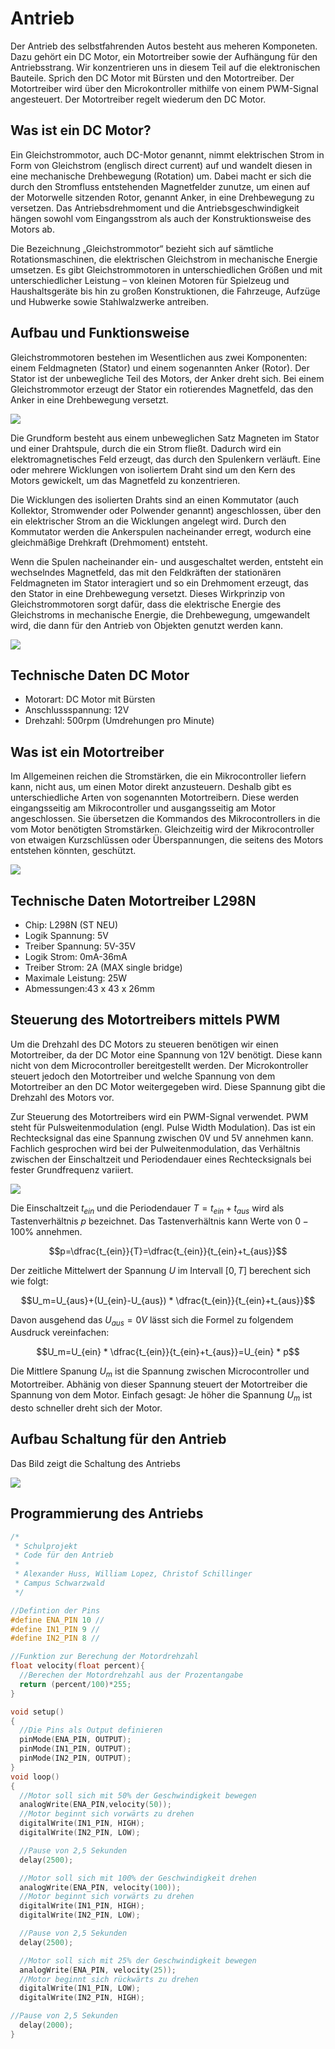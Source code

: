 # Antrieb
Der Antrieb des selbstfahrenden Autos besteht aus meheren Komponeten. Dazu gehört ein DC Motor, ein Motortreiber sowie der Aufhängung für den Antriebsstrang. Wir konzentrieren uns in diesem Teil auf die elektronischen Bauteile. Sprich den DC Motor mit Bürsten und den Motortreiber. Der Motortreiber wird über den Microkontroller mithilfe von einem PWM-Signal angesteuert. Der Motortreiber regelt wiederum den DC Motor.

## Was ist ein DC Motor?
Ein Gleichstrommotor, auch DC-Motor genannt, nimmt elektrischen Strom in Form von Gleichstrom (englisch direct current) auf und wandelt diesen in eine mechanische Drehbewegung (Rotation) um. Dabei macht er sich die durch den Stromfluss entstehenden Magnetfelder zunutze, um einen auf der Motorwelle sitzenden Rotor, genannt Anker, in eine Drehbewegung zu versetzen. Das Antriebsdrehmoment und die Antriebsgeschwindigkeit hängen sowohl vom Eingangsstrom als auch der Konstruktionsweise des Motors ab.

Die Bezeichnung „Gleichstrommotor“ bezieht sich auf sämtliche Rotationsmaschinen, die elektrischen Gleichstrom in mechanische Energie umsetzen. Es gibt Gleichstrommotoren in unterschiedlichen Größen und mit unterschiedlicher Leistung – von kleinen Motoren für Spielzeug und Haushaltsgeräte bis hin zu großen Konstruktionen, die Fahrzeuge, Aufzüge und Hubwerke sowie Stahlwalzwerke antreiben.

## Aufbau und Funktionsweise
Gleichstrommotoren bestehen im Wesentlichen aus zwei Komponenten: einem Feldmagneten (Stator) und einem sogenannten Anker (Rotor). Der Stator ist der unbewegliche Teil des Motors, der Anker dreht sich. Bei einem Gleichstrommotor erzeugt der Stator ein rotierendes Magnetfeld, das den Anker in eine Drehbewegung versetzt.

![](/Bilder/Bild1_neu-1024x576.jpg)

Die Grundform besteht aus einem unbeweglichen Satz Magneten im Stator und einer Drahtspule, durch die ein Strom fließt. Dadurch wird ein elektromagnetisches Feld erzeugt, das durch den Spulenkern verläuft. Eine oder mehrere Wicklungen von isoliertem Draht sind um den Kern des Motors gewickelt, um das Magnetfeld zu konzentrieren.

Die Wicklungen des isolierten Drahts sind an einen Kommutator (auch Kollektor, Stromwender oder Polwender genannt) angeschlossen, über den ein elektrischer Strom an die Wicklungen angelegt wird. Durch den Kommutator werden die Ankerspulen nacheinander erregt, wodurch eine gleichmäßige Drehkraft (Drehmoment) entsteht.

Wenn die Spulen nacheinander ein- und ausgeschaltet werden, entsteht ein wechselndes Magnetfeld, das mit den Feldkräften der stationären Feldmagneten im Stator interagiert und so ein Drehmoment erzeugt, das den Stator in eine Drehbewegung versetzt. Dieses Wirkprinzip von Gleichstrommotoren sorgt dafür, dass die elektrische Energie des Gleichstroms in mechanische Energie, die Drehbewegung, umgewandelt wird, die dann für den Antrieb von Objekten genutzt werden kann.

![](/Bilder/Animation_einer_Gleichstrommaschine_(Variante).gif)

## Technische Daten DC Motor
- Motorart: DC Motor mit Bürsten
- Anschlussspannung: 12V
- Drehzahl: 500rpm (Umdrehungen pro Minute)

## Was ist ein Motortreiber
Im Allgemeinen reichen die Stromstärken, die ein Mikrocontroller liefern kann, nicht aus, um einen Motor direkt anzusteuern. Deshalb gibt es unterschiedliche Arten von sogenannten Motortreibern. Diese werden eingangsseitig am Mikrocontroller und ausgangsseitig am Motor angeschlossen. Sie übersetzen die Kommandos des Mikrocontrollers in die vom Motor benötigten Stromstärken. Gleichzeitig wird der Mikrocontroller von etwaigen Kurzschlüssen oder Überspannungen, die seitens des Motors entstehen könnten, geschützt.

![](/Bilder/RBS10092_2.jpg)

## Technische Daten Motortreiber L298N
- Chip: L298N (ST NEU)
- Logik Spannung: 5V
- Treiber Spannung: 5V-35V
- Logik Strom: 0mA-36mA
- Treiber Strom: 2A (MAX single bridge)
- Maximale Leistung: 25W
- Abmessungen:43 x 43 x 26mm

## Steuerung des Motortreibers mittels PWM
Um die Drehzahl des DC Motors zu steueren benötigen wir einen Motortreiber, da der DC Motor eine Spannung von 12V benötigt. Diese kann nicht von dem Microcontroller bereitgestellt werden. Der Microkontroller steuert jedoch den Motortreiber und welche Spannung von dem Motortreiber an den DC Motor weitergegeben wird. Diese Spannung gibt die Drehzahl des Motors vor.

Zur Steuerung des Motortreibers wird ein PWM-Signal verwendet. PWM steht für Pulsweitenmodulation (engl. Pulse Width Modulation). Das ist ein Rechtecksignal das eine Spannung zwischen 0V und 5V annehmen kann. Fachlich gesprochen wird bei der Pulweitenmodulation, das Verhältnis zwischen der Einschaltzeit und Periodendauer eines Rechtecksignals bei fester Grundfrequenz variiert. 

![](/Bilder/Bild_PWM.jpg)

Die Einschaltzeit $t_{ein}$ und die Periodendauer $T=t_{ein}+t_{aus}$ wird als Tastenverhältnis $p$ bezeichnet. Das Tastenverhältnis kann Werte von $0-100\percent$ annehmen.

$$p=\dfrac{t_{ein}}{T}=\dfrac{t_{ein}}{t_{ein}+t_{aus}}$$

Der zeitliche Mittelwert der Spannung $U$ im Intervall $[0,T]$ berechent sich wie folgt:

$$U_m=U_{aus}+(U_{ein}-U_{aus}) * \dfrac{t_{ein}}{t_{ein}+t_{aus}}$$

Davon ausgehend das $U_{aus}=0V$ lässt sich die Formel zu folgendem Ausdruck vereinfachen:

$$U_m=U_{ein} * \dfrac{t_{ein}}{t_{ein}+t_{aus}}=U_{ein} * p$$

Die Mittlere Spanung $U_m$ ist die Spannung zwischen Microcontroller und Motortreiber. Abhänig von dieser Spannung steuert der Motortreiber die Spannung von dem Motor. Einfach gesagt: Je höher die Spannung $U_m$ ist desto schneller dreht sich der Motor.

## Aufbau Schaltung für den Antrieb
Das Bild zeigt die Schaltung des Antriebs

![](/Bilder/Antrieb_Steckplatine.jpg)

## Programmierung des Antriebs
```C
/*
 * Schulprojekt
 * Code für den Antrieb
 * 
 * Alexander Huss, William Lopez, Christof Schillinger
 * Campus Schwarzwald
 */

//Defintion der Pins
#define ENA_PIN 10 //
#define IN1_PIN 9 //
#define IN2_PIN 8 //

//Funktion zur Berechung der Motordrehzahl 
float velocity(float percent){
  //Berechen der Motordrehzahl aus der Prozentangabe
  return (percent/100)*255;
}

void setup()
{
  //Die Pins als Output definieren
  pinMode(ENA_PIN, OUTPUT);    
  pinMode(IN1_PIN, OUTPUT);
  pinMode(IN2_PIN, OUTPUT);
}
void loop()
{
  //Motor soll sich mit 50% der Geschwindigkeit bewegen
  analogWrite(ENA_PIN,velocity(50));
  //Motor beginnt sich vorwärts zu drehen
  digitalWrite(IN1_PIN, HIGH); 
  digitalWrite(IN2_PIN, LOW);

  //Pause von 2,5 Sekunden
  delay(2500);

  //Motor soll sich mit 100% der Geschwindigkeit drehen
  analogWrite(ENA_PIN, velocity(100));
  //Motor beginnt sich vorwärts zu drehen
  digitalWrite(IN1_PIN, HIGH); 
  digitalWrite(IN2_PIN, LOW);

  //Pause von 2,5 Sekunden
  delay(2500);

  //Motor soll sich mit 25% der Geschwindigkeit bewegen
  analogWrite(ENA_PIN, velocity(25));
  //Motor beginnt sich rückwärts zu drehen
  digitalWrite(IN1_PIN, LOW); 
  digitalWrite(IN2_PIN, HIGH);

//Pause von 2,5 Sekunden 
  delay(2000);
}
```